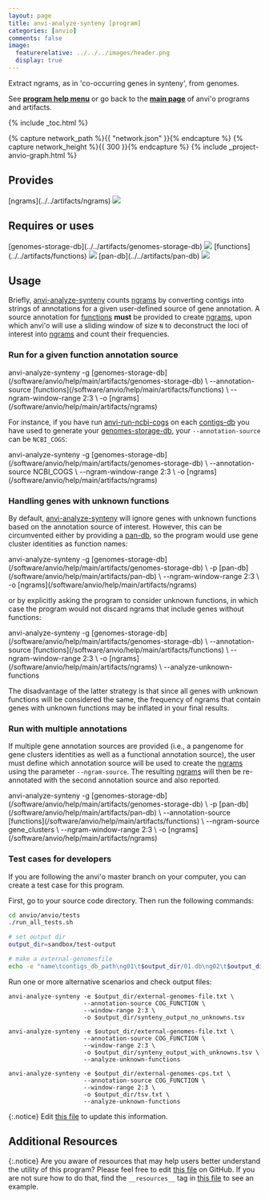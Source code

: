 ```yaml
---
layout: page
title: anvi-analyze-synteny [program]
categories: [anvio]
comments: false
image:
  featurerelative: ../../../images/header.png
  display: true
---
```


Extract ngrams, as in &#39;co-occurring genes in synteny&#39;, from genomes.

See **[program help menu](../../../vignette#anvi-analyze-synteny)** or go back to the **[main page](../../)** of anvi'o programs and artifacts.


{% include _toc.html %}
<div id="svg" class="subnetwork"></div>
{% capture network_path %}{{ "network.json" }}{% endcapture %}
{% capture network_height %}{{ 300 }}{% endcapture %}
{% include _project-anvio-graph.html %}


## Provides

<p style="text-align: left" markdown="1"><span class="artifact-p">[ngrams](../../artifacts/ngrams) <img src="../../images/icons/CONCEPT.png" class="artifact-icon-mini" /></span></p>

## Requires or uses

<p style="text-align: left" markdown="1"><span class="artifact-r">[genomes-storage-db](../../artifacts/genomes-storage-db) <img src="../../images/icons/DB.png" class="artifact-icon-mini" /></span> <span class="artifact-r">[functions](../../artifacts/functions) <img src="../../images/icons/CONCEPT.png" class="artifact-icon-mini" /></span> <span class="artifact-r">[pan-db](../../artifacts/pan-db) <img src="../../images/icons/DB.png" class="artifact-icon-mini" /></span></p>

## Usage


Briefly, <span class="artifact-n">[anvi-analyze-synteny](/software/anvio/help/main/programs/anvi-analyze-synteny)</span> counts <span class="artifact-n">[ngrams](/software/anvio/help/main/artifacts/ngrams)</span> by converting contigs into strings of annotations for a given user-defined source of gene annotation. A source annotation for <span class="artifact-n">[functions](/software/anvio/help/main/artifacts/functions)</span> **must** be provided to create <span class="artifact-n">[ngrams](/software/anvio/help/main/artifacts/ngrams)</span>, upon which anvi'o will use a sliding window of size `N` to deconstruct the loci of interest into <span class="artifact-n">[ngrams](/software/anvio/help/main/artifacts/ngrams)</span> and count their frequencies.

### Run for a given function annotation source

<div class="codeblock" markdown="1">
anvi&#45;analyze&#45;synteny &#45;g <span class="artifact&#45;n">[genomes&#45;storage&#45;db](/software/anvio/help/main/artifacts/genomes&#45;storage&#45;db)</span> \
                     &#45;&#45;annotation&#45;source <span class="artifact&#45;n">[functions](/software/anvio/help/main/artifacts/functions)</span> \
                     &#45;&#45;ngram&#45;window&#45;range 2:3 \
                     &#45;o <span class="artifact&#45;n">[ngrams](/software/anvio/help/main/artifacts/ngrams)</span>
</div>

For instance, if you have run <span class="artifact-n">[anvi-run-ncbi-cogs](/software/anvio/help/main/programs/anvi-run-ncbi-cogs)</span> on each <span class="artifact-n">[contigs-db](/software/anvio/help/main/artifacts/contigs-db)</span> you have used to generate your <span class="artifact-n">[genomes-storage-db](/software/anvio/help/main/artifacts/genomes-storage-db)</span>, your `--annotation-source` can be `NCBI_COGS`:

<div class="codeblock" markdown="1">
anvi&#45;analyze&#45;synteny &#45;g <span class="artifact&#45;n">[genomes&#45;storage&#45;db](/software/anvio/help/main/artifacts/genomes&#45;storage&#45;db)</span> \
                     &#45;&#45;annotation&#45;source NCBI_COGS \
                     &#45;&#45;ngram&#45;window&#45;range 2:3 \
                     &#45;o <span class="artifact&#45;n">[ngrams](/software/anvio/help/main/artifacts/ngrams)</span>
</div>


### Handling genes with unknown functions 

By default, <span class="artifact-n">[anvi-analyze-synteny](/software/anvio/help/main/programs/anvi-analyze-synteny)</span> will ignore genes with unknown functions based on the annotation source of interest. However, this can be circumvented either by providing a <span class="artifact-n">[pan-db](/software/anvio/help/main/artifacts/pan-db)</span>, so the program would use gene cluster identities as function names:

<div class="codeblock" markdown="1">
anvi&#45;analyze&#45;synteny &#45;g <span class="artifact&#45;n">[genomes&#45;storage&#45;db](/software/anvio/help/main/artifacts/genomes&#45;storage&#45;db)</span> \
                     &#45;p <span class="artifact&#45;n">[pan&#45;db](/software/anvio/help/main/artifacts/pan&#45;db)</span> \
                     &#45;&#45;ngram&#45;window&#45;range 2:3 \
                     &#45;o <span class="artifact&#45;n">[ngrams](/software/anvio/help/main/artifacts/ngrams)</span>
</div>

or by explicitly asking the program to consider unknown functions, in which case the program would not discard ngrams that include genes without functions:

<div class="codeblock" markdown="1">
anvi&#45;analyze&#45;synteny &#45;g <span class="artifact&#45;n">[genomes&#45;storage&#45;db](/software/anvio/help/main/artifacts/genomes&#45;storage&#45;db)</span> \
                     &#45;&#45;annotation&#45;source <span class="artifact&#45;n">[functions](/software/anvio/help/main/artifacts/functions)</span> \
                     &#45;&#45;ngram&#45;window&#45;range 2:3 \
                     &#45;o <span class="artifact&#45;n">[ngrams](/software/anvio/help/main/artifacts/ngrams)</span> \
                     &#45;&#45;analyze&#45;unknown&#45;functions
</div>

The disadvantage of the latter strategy is that since all genes with unknown functions will be considered the same, the frequency of ngrams that contain genes with unknown functions may be inflated in your final results.

### Run with multiple annotations

If multiple gene annotation sources are provided (i.e., a pangenome for gene clusters identities as well as a functional annotation source), the user must define which annotation source will be used to create the <span class="artifact-n">[ngrams](/software/anvio/help/main/artifacts/ngrams)</span> using the parameter `--ngram-source`. The resulting <span class="artifact-n">[ngrams](/software/anvio/help/main/artifacts/ngrams)</span> will then be re-annotated with the second annotation source and also reported. 

<div class="codeblock" markdown="1">
anvi&#45;analyze&#45;synteny &#45;g <span class="artifact&#45;n">[genomes&#45;storage&#45;db](/software/anvio/help/main/artifacts/genomes&#45;storage&#45;db)</span> \
                     &#45;p <span class="artifact&#45;n">[pan&#45;db](/software/anvio/help/main/artifacts/pan&#45;db)</span> \
                     &#45;&#45;annotation&#45;source <span class="artifact&#45;n">[functions](/software/anvio/help/main/artifacts/functions)</span> \
                     &#45;&#45;ngram&#45;source gene_clusters \
                     &#45;&#45;ngram&#45;window&#45;range 2:3 \
                     &#45;o <span class="artifact&#45;n">[ngrams](/software/anvio/help/main/artifacts/ngrams)</span>
</div>

### Test cases for developers

If you are following the anvi'o master branch on your computer, you can create a test case for this program.

First, go to your source code directory. Then run the following commands:

``` bash
cd anvio/anvio/tests
./run_all_tests.sh

# set output dir
output_dir=sandbox/test-output

# make a external-genomesfile
echo -e "name\tcontigs_db_path\ng01\t$output_dir/01.db\ng02\t$output_dir/02.db\ng03\t$output_dir/03.db" > $output_dir/external-genomes-file.txt
```

Run one or more alternative scenarios and check output files:

```
anvi-analyze-synteny -e $output_dir/external-genomes-file.txt \
                     --annotation-source COG_FUNCTION \
                     --window-range 2:3 \
                     -o $output_dir/synteny_output_no_unknowns.tsv

anvi-analyze-synteny -e $output_dir/external-genomes-file.txt \
                     --annotation-source COG_FUNCTION \
                     --window-range 2:3 \
                     -o $output_dir/synteny_output_with_unknowns.tsv \
                     --analyze-unknown-functions

anvi-analyze-synteny -e $output_dir/external-genomes-cps.txt \
                     --annotation-source COG_FUNCTION \
                     --window-range 2:3 \
                     -o $output_dir/tsv.txt \
                     --analyze-unknown-functions
```


{:.notice}
Edit [this file](https://github.com/merenlab/anvio/tree/master/anvio/docs/programs/anvi-analyze-synteny.md) to update this information.


## Additional Resources



{:.notice}
Are you aware of resources that may help users better understand the utility of this program? Please feel free to edit [this file](https://github.com/merenlab/anvio/tree/master/bin/anvi-analyze-synteny) on GitHub. If you are not sure how to do that, find the `__resources__` tag in [this file](https://github.com/merenlab/anvio/blob/master/bin/anvi-interactive) to see an example.
